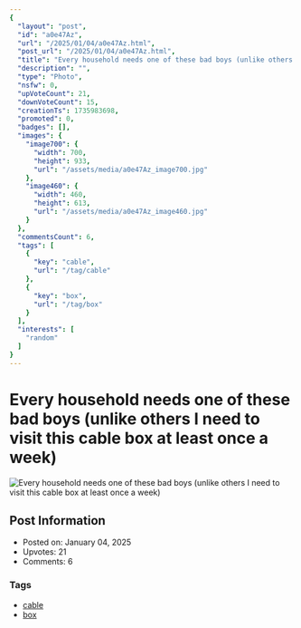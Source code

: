 ```yaml
---
{
  "layout": "post",
  "id": "a0e47Az",
  "url": "/2025/01/04/a0e47Az.html",
  "post_url": "/2025/01/04/a0e47Az.html",
  "title": "Every household needs one of these bad boys (unlike others I need to visit this cable box at least once a week)",
  "description": "",
  "type": "Photo",
  "nsfw": 0,
  "upVoteCount": 21,
  "downVoteCount": 15,
  "creationTs": 1735983698,
  "promoted": 0,
  "badges": [],
  "images": {
    "image700": {
      "width": 700,
      "height": 933,
      "url": "/assets/media/a0e47Az_image700.jpg"
    },
    "image460": {
      "width": 460,
      "height": 613,
      "url": "/assets/media/a0e47Az_image460.jpg"
    }
  },
  "commentsCount": 6,
  "tags": [
    {
      "key": "cable",
      "url": "/tag/cable"
    },
    {
      "key": "box",
      "url": "/tag/box"
    }
  ],
  "interests": [
    "random"
  ]
}
---
```


# Every household needs one of these bad boys (unlike others I need to visit this cable box at least once a week)

![Every household needs one of these bad boys (unlike others I need to visit this cable box at least once a week)](/assets/media/a0e47Az_image700.jpg)

## Post Information

- Posted on: January 04, 2025
- Upvotes: 21
- Comments: 6

### Tags

- [cable](/tag/cable)
- [box](/tag/box)
